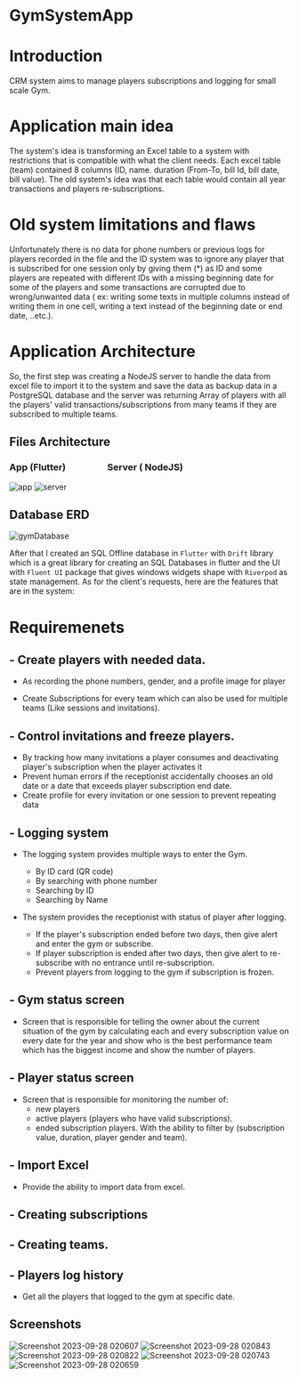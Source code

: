 # GymSystemApp

# Introduction

CRM system aims to manage players subscriptions and logging for small scale Gym.


# Application main idea

The system's idea is transforming an Excel table to a system with restrictions that is compatible with what the client needs.
Each excel table (team) contained 8 columns (ID, name. duration (From-To, bill Id, bill date, bill value).
The old system's idea was that each table would contain all year transactions and players re-subscriptions.

# Old system limitations and flaws
Unfortunately there is no data for phone numbers or previous logs for players recorded in the file and the ID system was to ignore any player that is subscribed for one session only by giving them  (*) as ID and some players are repeated with different IDs with a missing beginning date for some of the  players and some transactions are corrupted due to wrong/unwanted data ( ex: writing some texts in multiple columns instead of writing them in one cell, writing a text instead of the beginning date or end date, ..etc.).


# Application Architecture 
So, the first step was creating a NodeJS server to handle the data from excel file to import it to the system and save the data as backup data in a PostgreSQL database and the server was returning Array of players with all the players' valid transactions/subscriptions from many teams if they are  subscribed to multiple teams.

## Files Architecture  
 ###   App (Flutter)                         `        `                      Server ( NodeJS) 
  ![app](https://github.com/shady00s/gym_management_system/assets/64488184/54c6d6b4-e541-44d9-aa2a-52532b1f34dc)  ![server](https://github.com/shady00s/gym_management_system/assets/64488184/85b3d1d1-045e-4435-8a99-f8711cca0f55)
  
  

## Database ERD
 
![gymDatabase](https://github.com/shady00s/gym_management_system/assets/64488184/acb1760c-fdde-41a6-814e-9e3ccf0f749f)



  
After that I created an SQL Offline database in `Flutter` with `Drift` library which is a great library for creating an SQL Databases in flutter and the UI with `Fluent UI` package that gives windows widgets shape with `Riverpod` as state management.
As for the client's requests, here are the features that are in the system:


# Requiremenets

 ## -	Create players with needed data.

  - As recording the phone numbers, gender, and a profile image for player 
  
  -	Create Subscriptions for every team which can also be used for multiple teams (Like sessions and invitations).


## -	Control invitations and freeze players.

  - By tracking how many invitations a player consumes and deactivating player's subscription when the player activates it
  - Prevent human errors if the receptionist accidentally chooses an old date or a date that exceeds player subscription end date.
  -	Create profile for every invitation or one session to prevent repeating data

  
## -	Logging system

  -	The logging system provides multiple ways to enter the Gym. 
      -	By ID card (QR code)
      -	By searching with phone number
      -	Searching by ID
      -	Searching by Name
      
  -	The system provides the receptionist with status of player after logging.
      -	If the player's subscription ended before two days, then give alert and enter the gym or subscribe. 
      -	If player subscription is ended after two days, then give alert to re-subscribe with no entrance until re-subscription.
      -	Prevent players from logging to the gym if subscription is frozen.

      
## -	Gym status screen

  -	Screen that is responsible for telling the owner about the current situation of the gym by calculating each and every subscription value on every date for the year and show who is the best performance team which has the biggest income and show the number of players.

  
## -	Player status screen

  -	Screen that is responsible for monitoring the number of:
      -	new players 
      -	active players (players who have valid subscriptions).
      -	ended subscription players.
  With the ability to filter by (subscription value, duration, player gender and team).

  
## -	Import Excel 

  -	Provide the ability to import data from excel.

  
## -	Creating subscriptions

## -	Creating teams.

## -	Players log history 

  -	Get all the players that logged to the gym at specific date.

## Screenshots 
![Screenshot 2023-09-28 020607](https://github.com/shady00s/gym_management_system/assets/64488184/0404af12-b9a5-4d20-91ba-92031997cfb7)
![Screenshot 2023-09-28 020843](https://github.com/shady00s/gym_management_system/assets/64488184/7dd54c53-5973-4fea-aa45-5a2f62d8b7fe)
![Screenshot 2023-09-28 020822](https://github.com/shady00s/gym_management_system/assets/64488184/8b49e16c-3806-46ed-9bc8-0a48523517cf)
![Screenshot 2023-09-28 020743](https://github.com/shady00s/gym_management_system/assets/64488184/bd0872a1-c789-4d33-8488-4db8eac899d8)
![Screenshot 2023-09-28 020659](https://github.com/shady00s/gym_management_system/assets/64488184/1b577f93-8d5d-42e5-83c7-0491d2d656e7)

